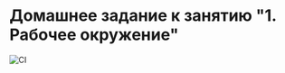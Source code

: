 # Домашнее задание к занятию "1. Рабочее окружение"

![CI](https://github.com/ylyamart/ahj-homework-env/actions/workflows/web.yml/badge.svg)
